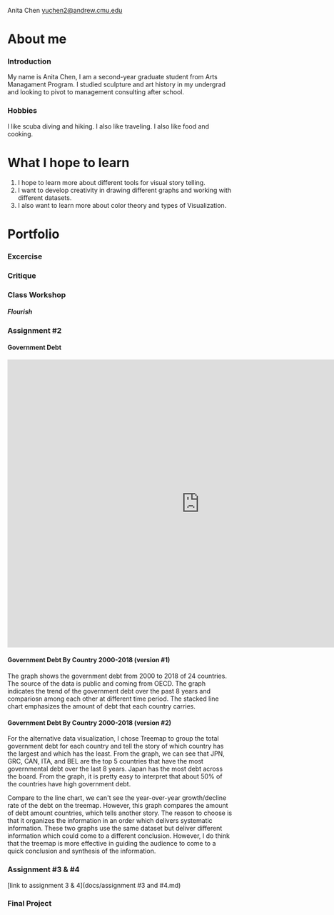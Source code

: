 Anita Chen  yuchen2@andrew.cmu.edu

# About me

### Introduction 
My name is Anita Chen, I am a second-year graduate student from Arts Managament Program. I studied sculpture and art history in my undergrad and looking to pivot to management consulting after school. 

### Hobbies 
I like scuba diving and hiking. I also like traveling. I also like food and cooking. 

# What I hope to learn
1. I hope to learn more about different tools for visual story telling. 
2. I want to develop creativity in drawing different graphs and working with different datasets. 
3. I also want to learn more about color theory and types of Visualization. 


# Portfolio
### Excercise 

### Critique 

### Class Workshop 
##### Flourish

### Assignment #2 


#### Government Debt 
<iframe src="https://data.oecd.org/chart/6Sn9" width="860" height="645" style="border: 0" mozallowfullscreen="true" webkitallowfullscreen="true" allowfullscreen="true"><a href="https://data.oecd.org/chart/6Sn9" target="_blank">OECD Chart: General government debt, Total, % of GDP, Annual, 2021</a></iframe>


#### Government Debt By Country 2000-2018 (version #1) 
<div class="flourish-embed flourish-chart" data-src="visualisation/11736793"><script src="https://public.flourish.studio/resources/embed.js"></script></div>

The graph shows the government debt from 2000 to 2018 of 24 countries. The source of the data is public and coming from OECD. The graph indicates the trend of the government debt over the past 8 years and compariosn among each other at different time period. The stacked line chart emphasizes the amount of debt that each country carries. 


#### Government Debt By Country 2000-2018 (version #2) 
<div class="flourish-embed flourish-hierarchy" data-src="visualisation/11737112"><script src="https://public.flourish.studio/resources/embed.js"></script></div>

For the alternative data visualization, I chose Treemap to group the total government debt for each country and tell the story of which country has the largest and which has the least. From the graph, we can see that JPN, GRC, CAN, ITA, and BEL are the top 5 countries that have the most governmental debt over the last 8 years. Japan has the most debt across the board. From the graph, it is pretty easy to interpret that about 50% of the countries have high government debt. 

Compare to the line chart, we can't see the year-over-year growth/decline rate of the debt on the treemap. However, this graph compares the amount of debt amount countries, which tells another story. The reason to choose is that it organizes the information in an order which delivers systematic information. These two graphs use the same dataset but deliver different information which could come to a different conclusion. However, I do think that the treemap is more effective in guiding the audience to come to a quick conclusion and synthesis of the information.  

### Assignment #3 & #4 

[link to assignment 3 & 4](docs/assignment #3 and #4.md)

### Final Project 
